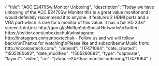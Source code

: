 {
    "title": "AOC E2470Sw Monitor Unboxing",
    "description": "Today we have unboxing of the AOC E2470Sw Monitor this is a great value monitor and i would definitely recommend it to anyone. It features 2 HDMI ports and a VGA port which is rare for a monitor of this value. It has a full HD 23.6\" screen.\n\nLink: http:\/\/goo.gl\/sNnRgn\n\nSocial Networks\nTwitter: https:\/\/twitter.com\/unboxtechuk\nInstagram: http:\/\/instagram.com\/unboxtechuk - Follow us and we will follow back\n\nThanks for watching\nPlease like and subscribe\n\nMusic from: http:\/\/incompetech.com\/",
    "videoid": "117471064",
    "date_created": "1505260682",
    "date_modified": "1505260682",
    "type": "captivate",
    "layout": "video",
    "url": "\/v\/aoc-e2470sw-monitor-unboxing\/117471064"
}